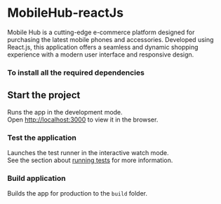 # MobileHub-reactJs

Mobile Hub is a cutting-edge e-commerce platform designed for purchasing the latest mobile phones and accessories. Developed using React.js, this application offers a seamless and dynamic shopping experience with a modern user interface and responsive design.

### To install all the required dependencies


## Start the project


Runs the app in the development mode.<br>
Open [http://localhost:3000](http://localhost:3000) to view it in the browser.

### Test the application


Launches the test runner in the interactive watch mode.<br>
See the section about [running tests](https://facebook.github.io/create-react-app/docs/running-tests) for more information.

### Build application


Builds the app for production to the `build` folder.<br>
